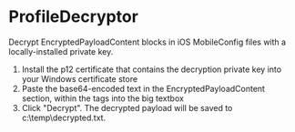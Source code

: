 ProfileDecryptor
================

Decrypt EncryptedPayloadContent blocks in iOS MobileConfig files with a locally-installed private key.

1. Install the p12 certificate that contains the decryption private key into your Windows certificate store
2. Paste the base64-encoded text in the EncryptedPayloadContent section, within the <data> tags into the big textbox
3. Click "Decrypt". The decrypted payload will be saved to c:\temp\decrypted.txt.
